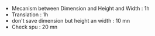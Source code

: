 - Mecanism between Dimension and Height and Width : 1h
- Translation : 1h
- don't save dimension but height an width  : 10 mn
- Check spu : 20 mn
